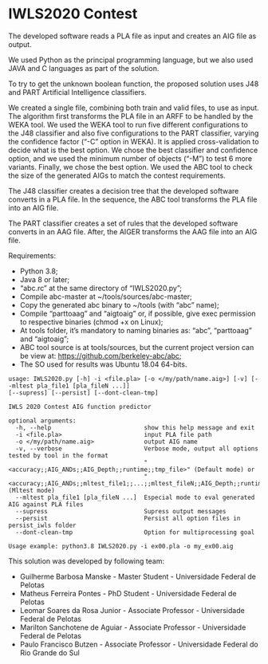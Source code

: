# IWLS2020 Contest
The developed software reads a PLA file as input and creates an AIG file as output.

We used Python as the principal programming language, but we also used JAVA and C languages as part of the solution.

To try to get the unknown boolean function, the proposed solution uses J48 and PART Artificial Intelligence classifiers.

We created a single file, combining both train and valid files, to use as input. The algorithm first transforms the PLA file in an ARFF to be handled by the WEKA tool. We used the WEKA tool to run five different configurations to the J48 classifier and also five configurations to the PART classifier, varying the confidence factor (“-C” option in WEKA).  It is applied cross-validation to decide what is the best option. We chose the best classifier and confidence option, and we used the minimum number of objects (“-M”) to test 6 more variants. Finally, we chose the best option. We used the ABC tool to check the size of the generated AIGs to match the contest requirements. 

The J48 classifier creates a decision tree that the developed software converts in a PLA file. In the sequence, the ABC tool transforms the PLA file into an AIG file.

The PART classifier creates a set of rules that the developed software converts in an AAG file. After, the AIGER transforms the AAG file into an AIG file.

Requirements:
* Python 3.8;
* Java 8 or later;
* “abc.rc” at the same directory of “IWLS2020.py”;
* Compile abc-master at ~/tools/sources/abc-master;
* Copy the generated abc binary to ~/tools (with “abc” name);
* Compile “parttoaag” and “aigtoaig” or, if possible, give exec permission to respective binaries (chmod +x on Linux);
* At tools folder, it’s mandatory to naming binaries as: “abc”, “parttoaag” and “aigtoaig”;
* ABC tool source is at tools/sources, but the current project version can be view at: https://github.com/berkeley-abc/abc;
* The SO used for results was Ubuntu 18.04 64-bits.
```
usage: IWLS2020.py [-h] -i <file.pla> [-o </my/path/name.aig>] [-v] [--mltest pla_file1 [pla_fileN ...]] 
[--supress] [--persist] [--dont-clean-tmp]

IWLS 2020 Contest AIG function predictor

optional arguments:
  -h, --help                          show this help message and exit
  -i <file.pla>                       input PLA file path
  -o </my/path/name.aig>              output AIG name
  -v, --verbose                       Verbose mode, output all options tested by tool in the format
                                      "<accuracy;;AIG_ANDs;;AIG_Depth;;runtime;;tmp_file>" (Default mode) or
                                      "<accuracy;;AIG_ANDs;;mltest_file1;;...;;mltest_fileN;;AIG_Depth;;runtime;;tmp_file>" (Mltest mode)
  --mltest pla_file1 [pla_fileN ...]  Especial mode to eval generated AIG against PLA files
  --supress                           Supress output messages
  --persist                           Persist all option files in persist_iwls folder
  --dont-clean-tmp                    Option for multiprocessing goal
  
Usage example: python3.8 IWLS2020.py -i ex00.pla -o my_ex00.aig
```

This solution was developed by following team:
* Guilherme Barbosa Manske - Master Student - Universidade Federal de Pelotas
* Matheus Ferreira Pontes - PhD Student  - Universidade Federal de Pelotas
* Leomar Soares da Rosa Junior - Associate Professor - Universidade Federal de Pelotas
* Marilton Sanchotene de Aguiar - Associate Professor - Universidade Federal de Pelotas
* Paulo Francisco Butzen - Associate Professor - Universidade Federal do Rio Grande do Sul
